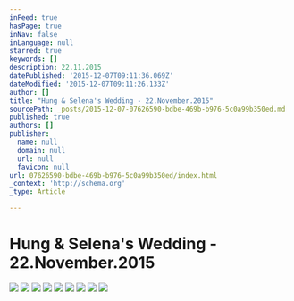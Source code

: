 ```yaml
---
inFeed: true
hasPage: true
inNav: false
inLanguage: null
starred: true
keywords: []
description: 22.11.2015
datePublished: '2015-12-07T09:11:36.069Z'
dateModified: '2015-12-07T09:11:26.133Z'
author: []
title: "Hung & Selena's Wedding - 22.November.2015"
sourcePath: _posts/2015-12-07-07626590-bdbe-469b-b976-5c0a99b350ed.md
published: true
authors: []
publisher:
  name: null
  domain: null
  url: null
  favicon: null
url: 07626590-bdbe-469b-b976-5c0a99b350ed/index.html
_context: 'http://schema.org'
_type: Article

---
```

# Hung & Selena's Wedding - 22.November.2015
![](https://the-grid-user-content.s3-us-west-2.amazonaws.com/34aabbe6-396e-416a-8e98-7aaf3cd9388c.png)
![](https://the-grid-user-content.s3-us-west-2.amazonaws.com/7e49c627-8d6a-46f7-ab79-886d372003c1.png)
![](https://the-grid-user-content.s3-us-west-2.amazonaws.com/e0d505e6-ed4c-4485-86b5-970376d970e3.png)
![](https://the-grid-user-content.s3-us-west-2.amazonaws.com/3044a00c-5bed-4417-96d1-25fadbe4fce2.png)
![](https://the-grid-user-content.s3-us-west-2.amazonaws.com/982cc1bf-dbb9-402f-bac8-313f774a9f50.png)
![](https://the-grid-user-content.s3-us-west-2.amazonaws.com/9f523ffd-6f4a-4eb6-9fb6-e97a706b0329.png)
![](https://the-grid-user-content.s3-us-west-2.amazonaws.com/8da40950-184b-4ab3-aaf4-3a627c067a6a.png)
![](https://the-grid-user-content.s3-us-west-2.amazonaws.com/27c25c68-241f-45a9-9475-bea9cf7b068b.png)
![](https://the-grid-user-content.s3-us-west-2.amazonaws.com/aaa7f41b-b530-4245-9a09-6a424620bd66.png)